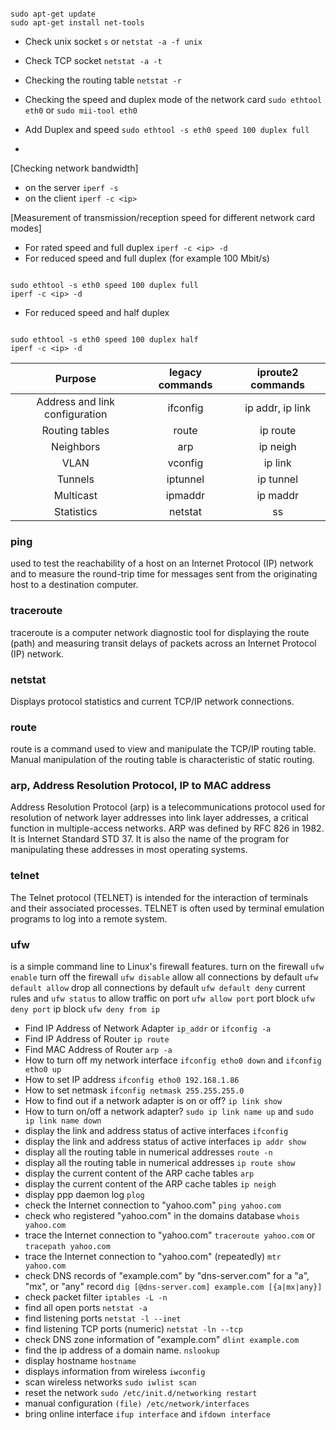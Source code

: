 ```

sudo apt-get update
sudo apt-get install net-tools

```

* Check unix socket `s` or `netstat -a -f unix`
* Check TCP socket `netstat -a -t`
* Checking the routing table `netstat -r`


* Checking the speed and duplex mode of the network card `sudo ethtool eth0` or `sudo mii-tool eth0`
* Add Duplex and speed `sudo ethtool -s eth0 speed 100 duplex full`
* 

[Checking network bandwidth]

- on the server `iperf -s`
- on the client `iperf -c <ip>`

[Measurement of transmission/reception speed for different network card modes]

- For rated speed and full duplex `iperf -c <ip> -d`
- For reduced speed and full duplex (for example 100 Mbit/s)

```

sudo ethtool -s eth0 speed 100 duplex full
iperf -c <ip> -d

```

- For reduced speed and half duplex

```

sudo ethtool -s eth0 speed 100 duplex half
iperf -c <ip> -d

```

|            Purpose             | legacy commands | iproute2 commands |
|:------------------------------:|:---------------:|:-----------------:|
| Address and link configuration |    ifconfig     | ip addr, ip link  |
|         Routing tables         |      route      |     ip route      |
|           Neighbors            |       arp       |     ip neigh      |
|              VLAN              |     vconfig     |      ip link      |
|            Tunnels             |    iptunnel     |     ip tunnel     |
|           Multicast            |     ipmaddr     |     ip maddr      |
|           Statistics           |     netstat     |        ss         |

### ping

used to test the reachability of a host on an Internet Protocol (IP) network and to measure the round-trip time for
messages sent from the originating host to a destination computer.

### traceroute

traceroute is a computer network diagnostic tool for displaying the route (path) and measuring transit delays of packets
across an Internet Protocol (IP) network.

### netstat

Displays protocol statistics and current TCP/IP network connections.

### route

route is a command used to view and manipulate the TCP/IP routing table. Manual manipulation of the routing table is
characteristic of static routing.

### arp, Address Resolution Protocol, IP to MAC address

Address Resolution Protocol (arp) is a telecommunications protocol used for resolution of network layer addresses into
link layer addresses, a critical function in multiple-access networks. ARP was defined by RFC 826 in 1982. It is
Internet Standard STD 37. It is also the name of the program for manipulating these addresses in most operating systems.

### telnet

The Telnet protocol (TELNET) is intended for the interaction of terminals and their associated processes. TELNET is
often used by terminal emulation programs to log into a remote system.

### ufw
is a simple command line to Linux's firewall features.
turn on the firewall `ufw enable`
turn off the firewall `ufw disable`
allow all connections by default `ufw default allow` 
drop all connections by default `ufw default deny`
current rules and `ufw status`
to allow traffic on port `ufw allow port`
port block `ufw deny port`
ip block `ufw deny from ip`

* Find IP Address of Network Adapter `ip_addr` or `ifconfig -a`
* Find IP Address of Router `ip route`
* Find MAC Address of Router `arp -a`
* How to turn off my network interface `ifconfig etho0 down` and `ifconfig etho0 up`
* How to set IP address `ifconfig etho0 192.168.1.86`
* How to set netmask `ifconfig netmask 255.255.255.0`
* How to find out if a network adapter is on or off? `ip link show`
* How to turn on/off a network adapter? `sudo ip link name up` and `sudo ip link name down`
* display the link and address status of active interfaces `ifconfig`
* display the link and address status of active interfaces `ip addr show`
* display all the routing table in numerical addresses `route -n`
* display all the routing table in numerical addresses `ip route show`
* display the current content of the ARP cache tables `arp`
* display the current content of the ARP cache tables `ip neigh`
* display ppp daemon log `plog`
* check the Internet connection to "yahoo.com" `ping yahoo.com`
* check who registered "yahoo.com" in the domains database `whois yahoo.com`
* trace the Internet connection to "yahoo.com" `traceroute yahoo.com` or `tracepath yahoo.com`
* trace the Internet connection to "yahoo.com" (repeatedly) `mtr yahoo.com`
* check DNS records of "example.com" by "dns-server.com" for a "a", "mx", or "any"
  record `dig [@dns-server.com] example.com [{a|mx|any}]`
* check packet filter `iptables -L -n`
* find all open ports `netstat -a`
* find listening ports `netstat -l --inet`
* find listening TCP ports (numeric) `netstat -ln --tcp`
* check DNS zone information of "example.com" `dlint example.com`
* find the ip address of a domain name. `nslookup`
* display hostname `hostname`
* displays information from wireless `iwconfig`
* scan wireless networks `sudo iwlist scan`
* reset the network `sudo /etc/init.d/networking restart`
* manual configuration `(file) /etc/network/interfaces`
* bring online interface `ifup interface` and `ifdown interface`